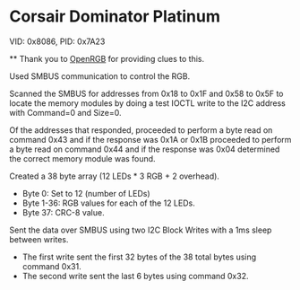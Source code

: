 # Corsair Dominator Platinum
VID: 0x8086, PID: 0x7A23<br>

** Thank you to [OpenRGB](https://gitlab.com/CalcProgrammer1/OpenRGB) for providing clues to this.<br>

Used SMBUS communication to control the RGB.<br>

Scanned the SMBUS for addresses from 0x18 to 0x1F and 0x58 to 0x5F to locate the memory modules by doing a test IOCTL write to the I2C address with Command=0 and Size=0.<br>

Of the addresses that responded, proceeded to perform a byte read on command 0x43 and if the response was 0x1A or 0x1B proceeded to perform a byte read on command 0x44 and if the response was 0x04 determined the correct memory module was found.<br>

Created a 38 byte array (12 LEDs * 3 RGB + 2 overhead).<br>
- Byte 0: Set to 12 (number of LEDs)
- Byte 1-36: RGB values for each of the 12 LEDs.
- Byte 37: CRC-8 value.

Sent the data over SMBUS using two I2C Block Writes with a 1ms sleep between writes.
- The first write sent the first 32 bytes of the 38 total bytes using command 0x31.
- The second write sent the last 6 bytes using command 0x32.

